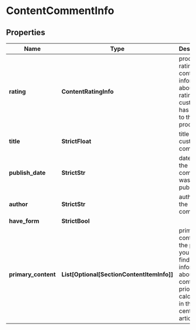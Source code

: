 # ContentCommentInfo


## Properties

| Name | Type | Description | Notes |
|------------ | ------------- | ------------- | -------------|
**rating** | **ContentRatingInfo** | product’s rating<br>contains information about the rating a customer has given to the product |[optional]|
**title** | **StrictFloat** | title of the customer’s comment |[optional]|
**publish_date** | **StrictStr** | date when the comment was published |[optional]|
**author** | **StrictStr** | author of the comment |[optional]|
**have_form** | **StrictBool** |  |[optional]|
**primary_content** | **List[Optional[SectionContentItemInfo]]** | primary content on the page<br>you can find more information about content priority calculation in this help center article |[optional]|